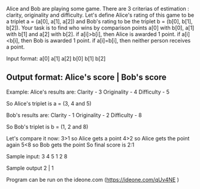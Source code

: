 
Alice and Bob are playing some game. There are 3 criterias of estimation : clarity, originality and difficulty.
Let's define Alice's rating of this game to be a triplet a = (a[0], a[1], a[2]) and Bob's rating to be 
the triplet b = (b[0], b[1], b[2]).
Your task is to find who wins by comparison points a[0] with b[0], a[1] with b[1] and a[2] with b[2].
if a[i]>b[i], then Alice is awarded 1 point.
if a[i]<b[i], then Bob is awarded 1 point.
if a[i]=b[i], then neither person receives a point.

Input format:
a[0] a[1] a[2]
b[0] b[1] b[2]

Output format:
Alice's score | Bob's score
-----------------------------------------------------
Example: 
Alice's results are:
Clarity - 3
Originality - 4
Difficulty - 5

So Alice's triplet is a = (3, 4 and 5)

Bob's results are:
Clarity - 1
Originality - 2
Difficulty - 8

So Bob's triplet is b = (1, 2 and 8)

Let's compare it now:
3>1 so Alice gets a point
4>2 so Alice gets the point again
5<8 so Bob gets the point
So final score is 2:1

Sample input:
3 4 5
1 2 8

Sample output
2 | 1

Program can be run on the ideone.com (https://ideone.com/qUv4NE )
